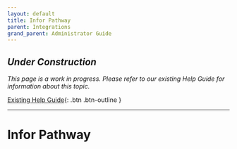 ```yaml
---
layout: default
title: Infor Pathway
parent: Integrations
grand_parent: Administrator Guide
---
```


## *Under Construction*

*This page is a work in progress. Please refer to our existing Help Guide for information about this topic.*

[Existing Help Guide](https://help.pozi.com/search?query=pathway){: .btn .btn-outline }

---

# Infor Pathway

